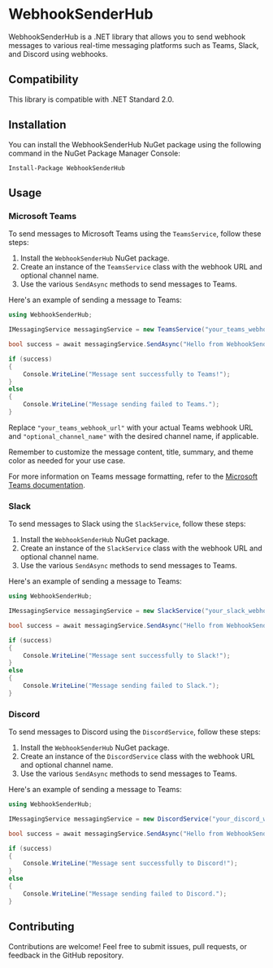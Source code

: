 # WebhookSenderHub

WebhookSenderHub is a .NET library that allows you to send webhook messages to various real-time messaging platforms such as Teams, Slack, and Discord using webhooks.

## Compatibility

This library is compatible with .NET Standard 2.0.

## Installation

You can install the WebhookSenderHub NuGet package using the following command in the NuGet Package Manager Console:

```shell
Install-Package WebhookSenderHub
```

## Usage

### Microsoft Teams

To send messages to Microsoft Teams using the `TeamsService`, follow these steps:

1. Install the `WebhookSenderHub` NuGet package.
2. Create an instance of the `TeamsService` class with the webhook URL and optional channel name.
3. Use the various `SendAsync` methods to send messages to Teams.

Here's an example of sending a message to Teams:

```csharp
using WebhookSenderHub;

IMessagingService messagingService = new TeamsService("your_teams_webhook_url", "optional_channel_name");

bool success = await messagingService.SendAsync("Hello from WebhookSenderHub!", "Webhook Message", "This is a sample message.", "#0078D4");

if (success)
{
    Console.WriteLine("Message sent successfully to Teams!");
}
else
{
    Console.WriteLine("Message sending failed to Teams.");
}
```

Replace `"your_teams_webhook_url"` with your actual Teams webhook URL and `"optional_channel_name"` with the desired channel name, if applicable.

Remember to customize the message content, title, summary, and theme color as needed for your use case.

For more information on Teams message formatting, refer to the [Microsoft Teams documentation](https://docs.microsoft.com/en-us/microsoftteams/platform/webhooks-and-connectors/how-to/connectors-using).


### Slack

To send messages to Slack using the `SlackService`, follow these steps:
1. Install the `WebhookSenderHub` NuGet package.
2. Create an instance of the `SlackService` class with the webhook URL and optional channel name.
3. Use the various `SendAsync` methods to send messages to Teams.

Here's an example of sending a message to Teams:

```csharp
using WebhookSenderHub;

IMessagingService messagingService = new SlackService("your_slack_webhook_url", "optional_channel_name");

bool success = await messagingService.SendAsync("Hello from WebhookSenderHub!", "Webhook Message", "This is a sample message.");

if (success)
{
    Console.WriteLine("Message sent successfully to Slack!");
}
else
{
    Console.WriteLine("Message sending failed to Slack.");
}
```
### Discord

To send messages to Discord using the `DiscordService`, follow these steps:
1. Install the `WebhookSenderHub` NuGet package.
2. Create an instance of the `DiscordService` class with the webhook URL and optional channel name.
3. Use the various `SendAsync` methods to send messages to Teams.

Here's an example of sending a message to Teams:

```csharp
using WebhookSenderHub;

IMessagingService messagingService = new DiscordService("your_discord_webhook_url");

bool success = await messagingService.SendAsync("Hello from WebhookSenderHub!", "Webhook Message", "This is a sample message.", "#FF5733");

if (success)
{
    Console.WriteLine("Message sent successfully to Discord!");
}
else
{
    Console.WriteLine("Message sending failed to Discord.");
}
```

## Contributing

Contributions are welcome! Feel free to submit issues, pull requests, or feedback in the GitHub repository.